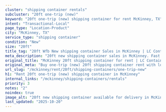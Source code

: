 ```yaml
---
cluster: "shipping container rentals"
subcluster: "20ft one-trip (new)"
keyword: "20ft one-trip (new) shipping container for rent McKinney, TX"
intent: "Transactional-Local"
page_type: "Location-Product"
city: "McKinney, TX"
service_type: "shipping container"
condition: "New"
size: "20ft"
title_tag: "20ft Wfb New shipping container Sales in McKinney | LC Container"
meta_description: "20ft new shipping container sales in McKinney. Fast delivery, competitive pricing. Serving shipping containers area. Quote ID: CSG. Call (214) 524-4168 for your free quote today."
original_title: "McKinney 20ft shipping container for rent | LC Container"
original_meta: "Buy one-trip (new) 20ft shipping container rent with local delivery in McKinney, TX. LC Container — local Since 2003. Request a fast quote today."
url_slug: "/mckinney/rent/20ft/shipping-containers/one-trip-new"
h1: "Rent 20ft one-trip (new) shipping container in McKinney"
internal_links: "/mckinney/shipping-containers/rentals"
priority: 3
notes: "2"
noindex: true
image_alt: "20ft new shipping container available for delivery in McKinney"
last_updated: "2025-10-20"
---
```


<!-- TODO: Add unique city/inventory copy, images, and internal links here. -->
